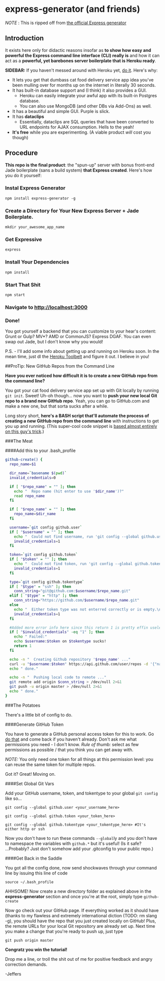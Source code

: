 # express-generator (and friends)

*NOTE* : This is ripped off from [the official Express generator](http://expressjs.com/starter/generator.html "<3")

## Introduction

It exists here only for didactic reasons insofar as **to show how easy and powerful the Express command line interface (CLI) really is** and how it can act as a **powerful, yet barebones server boilerplate that is Heroku ready**.

**SIDEBAR:** If you haven't messed around with Heroku yet, [do it](https://devcenter.heroku.com/articles/getting-started-with-nodejs#introduction). Here's why:
  - It lets you get that dumbass cat food delivery service app idea you've been mulling over for months up on the internet in literally 30 seconds.
  - It has built-in database support and (I think) it also provides a GUI. 
    - Heroku can easily integrate your awful app with its built-in Postgres database.
    - You can also use MongoDB (and other DBs via Add-Ons) as well.
  - It has a beautiful and simple GUI. Purple is slick.
  - It has **dataclips**
    - Essentially, dataclips are SQL queries that have been converted to URL endpoints for AJAX consumption. Hells to the yeah!
  - **It's free** while you are experimenting. (A viable product *will* cost you though)

## Procedure

**This repo is the final product**: the "spun-up" server with bonus front-end Jade boilerplate (sans a build system) **that Express created**. Here's how you do it yourself:

### Instal Express Generator
    npm install express-generator -g
  
### Create a Directory for Your New Express Server + Jade Boilerplate.
    mkdir your_awesome_app_name
  
### Get Expressive
    express
  
### Install Your Dependencies
    npm install
  
### Start That Shit
    npm start
  
### Navigate to [http://localhost:3000](http://localhost:3000)

### Done!
  You got yourself a backend that you can customize to your hear's content: Grunt or Gulp? MV*? AMD or CommonJS? Express DGAF. You can even swap out Jade, but I don't know why you would!

P.S. - I'll add some info about getting up and running on Heroku soon. In the mean time, just dl the [Heroku Toolbelt](https://toolbelt.heroku.com/) and figure it out. I believe in you!


##ProTip: New GitHub Repos from the Command Line

**Have you ever noticed how difficult it is to create a new GitHub repo from the command line?**

You got your cat food delivery service app set up with Git locally by running `git init`. Sweet! Uh-oh though... now you want to **push your new local Git repo to a brand new GitHub repo**. Yeah, you can go to GitHub.com and make a new one, but that sorta sucks after a while.

Long story short, **here's a BASH script that'll automate the process of creating a new GitHub repo from the command line** with instructions to get you up and running. (This super-cool code snippet is [based almost entirely on this guy's trick](http://viget.com/extend/create-a-github-repo-from-the-command-line, "CHYEAH!!!").)

###The Meat

####Add this to your .bash_profile

```bash
github-create() {
  repo_name=$1

  dir_name=`basename $(pwd)`
  invalid_credentials=0

  if [ "$repo_name" = "" ]; then
    echo "  Repo name (hit enter to use '$dir_name')?"
    read repo_name
  fi

  if [ "$repo_name" = "" ]; then
    repo_name=$dir_name
  fi

  username=`git config github.user`
  if [ "$username" = "" ]; then
    echo "  Could not find username, run 'git config --global github.user <username>'"
    invalid_credentials=1
  fi

  token=`git config github.token`
  if [ "$token" = "" ]; then
    echo "  Could not find token, run 'git config --global github.token <token>'"
    invalid_credentials=1
  fi

  type=`git config github.tokentype`
  if [ "$type" = "ssh" ]; then
    conn_string="git@github.com:$username/$repo_name.git"
  elif [ "$type" = "http" ]; then
    conn_string="https://github.com/$username/$repo_name.git"
  else
    echo "  Either token type was not enterred correctly or is empty.\n  It must be one of 'ssh' or 'http'.\n  Run git config --global github.tokentype <ssh|http>"
    invalid_credentials=1
  fi

  #Added more error info here since this return 1 is pretty effin useless during debug
  if [ "$invalid_credentials" -eq "1" ]; then
    echo " Failed:"
    echo $username:$token on $tokentype sucks!
    return 1
  fi

  echo -n "  Creating Github repository '$repo_name' ..."
  curl -u "$username:$token" https://api.github.com/user/repos -d '{"name":"'$repo_name'"}' > /dev/null 2>&1
  echo " done."

  echo -n "  Pushing local code to remote ..."
  git remote add origin $conn_string > /dev/null 2>&1
  git push -u origin master > /dev/null 2>&1
  echo " done."
}
```

###The Potatoes

There's a little bit of config to do.

####Generate GitHub Token

You have to generate a GitHub personal access token for this to work. Go [do that](https://github.com/settings/tokens) and come back if you haven't already. Don't ask me what permissions you need - I don't know. *Rule of thumb:* select as few permissions as possible / that you think you can get away with.

*NOTE:* You only need one token for all things at this permission level: you can reuse the same token for multiple repos.

Got it? Great! Moving on.

####Set Global Git Vars

Add your GitHub username, token, and tokentype to your global `git config` like so...

`git config --global github.user <your_username_here>`

`git config --global github.token <your_token_here>`

`git config --global github.tokentype <your_tokentype_here> #It's either http or ssh`

Now you don't have to run these commands `--global`ly and you don't have to namespace the variables with `github.*` but it's useful! (Is it safe? ...Probably? Just don't somehow add your .gitconfig to your public repo.)

####Get Back in the Saddle

You got all the config done, now send shockwaves through your command line by issuing this line of code

    source ~/.bash_profile
  
AHHSOME! Now create a new directory folder as explained above in the **express-generator** section and once you're at the root, simply type
  `github-create`
  
Now go check out your GitHub page. If everything worked as it should have (thanks to my flawless and extremely international diction (TODO: rm slang -g), you should have the repo that you just created locally on GitHub! Plus, the remote URLs for your local Git repository are already set up. Next time you make a change that you're ready to push up, just type

    git push origin master
  
**Congratz you win the tutorial!** 

Drop me a line, or troll the shit out of me for positive feedback and angry correction demands.

-Jeffers
